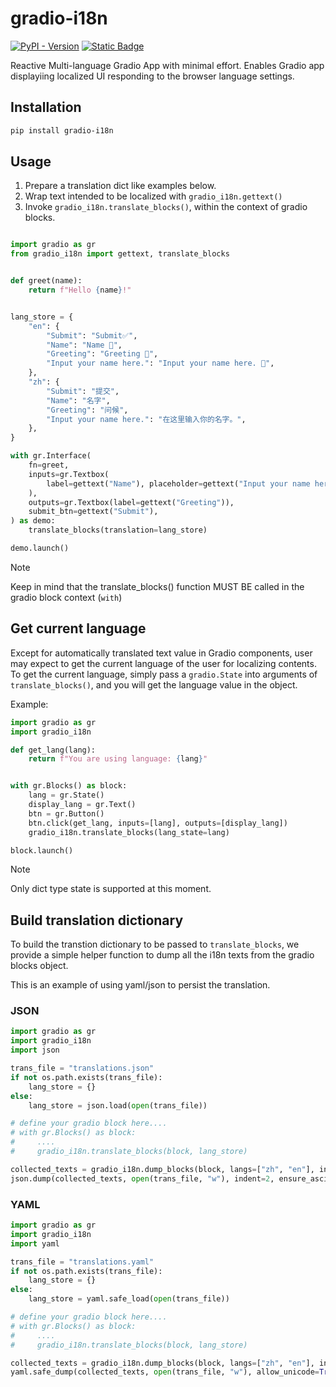 # gradio-i18n

<a href="https://pypi.org/project/gradio-i18n/" target="_blank"><img alt="PyPI - Version" src="https://img.shields.io/pypi/v/gradio-i18n"></a> <a href="https://github.com/hoveychen/gradio-i18n/issues" target="_blank"><img alt="Static Badge" src="https://img.shields.io/badge/Issues-white?logo=github&logoColor=black"></a> 

Reactive Multi-language Gradio App with minimal effort. Enables Gradio app displayiing localized UI responding to the browser language settings.

## Installation
    
```bash 
pip install gradio-i18n
```

## Usage

1. Prepare a translation dict like examples below. 
2. Wrap text intended to be localized with `gradio_i18n.gettext()`
3. Invoke `gradio_i18n.translate_blocks()`, within the context of gradio blocks.

```python

import gradio as gr
from gradio_i18n import gettext, translate_blocks


def greet(name):
    return f"Hello {name}!"


lang_store = {
    "en": {
        "Submit": "Submit✅",
        "Name": "Name 📛",
        "Greeting": "Greeting 🎉",
        "Input your name here.": "Input your name here. 📝",
    },
    "zh": {
        "Submit": "提交",
        "Name": "名字",
        "Greeting": "问候",
        "Input your name here.": "在这里输入你的名字。",
    },
}

with gr.Interface(
    fn=greet,
    inputs=gr.Textbox(
        label=gettext("Name"), placeholder=gettext("Input your name here.")
    ),
    outputs=gr.Textbox(label=gettext("Greeting")),
    submit_btn=gettext("Submit"),
) as demo:
    translate_blocks(translation=lang_store)

demo.launch()

```

> [!NOTE]
> Keep in mind that the translate_blocks() function MUST BE called in the gradio block context (`with`)

## Get current language
Except for automatically translated text value in Gradio components, user may expect to get the current language of the user for localizing contents. To get the current language, simply pass a `gradio.State` into arguments of `translate_blocks()`, and you will get the language value in the object.

Example:
```python
import gradio as gr
import gradio_i18n

def get_lang(lang):
    return f"You are using language: {lang}"


with gr.Blocks() as block:
    lang = gr.State()
    display_lang = gr.Text()
    btn = gr.Button()
    btn.click(get_lang, inputs=[lang], outputs=[display_lang])
    gradio_i18n.translate_blocks(lang_state=lang)

block.launch()
```

> [!NOTE]
> Only dict type state is supported at this moment.

## Build translation dictionary

To build the transtion dictionary to be passed to `translate_blocks`, we provide a simple helper function to dump all the i18n texts from the gradio blocks object.

This is an example of using yaml/json to persist the translation.


### JSON
```python
import gradio as gr
import gradio_i18n
import json

trans_file = "translations.json"
if not os.path.exists(trans_file):
    lang_store = {}
else:
    lang_store = json.load(open(trans_file))

# define your gradio block here....
# with gr.Blocks() as block:
#     ....
#     gradio_i18n.translate_blocks(block, lang_store)

collected_texts = gradio_i18n.dump_blocks(block, langs=["zh", "en"], include_translations=lang_store)
json.dump(collected_texts, open(trans_file, "w"), indent=2, ensure_ascii=False)
```

### YAML
```python
import gradio as gr
import gradio_i18n
import yaml

trans_file = "translations.yaml"
if not os.path.exists(trans_file):
    lang_store = {}
else:
    lang_store = yaml.safe_load(open(trans_file))

# define your gradio block here....
# with gr.Blocks() as block:
#     ....
#     gradio_i18n.translate_blocks(block, lang_store)

collected_texts = gradio_i18n.dump_blocks(block, langs=["zh", "en"], include_translations=lang_store)
yaml.safe_dump(collected_texts, open(trans_file, "w"), allow_unicode=True)
```
